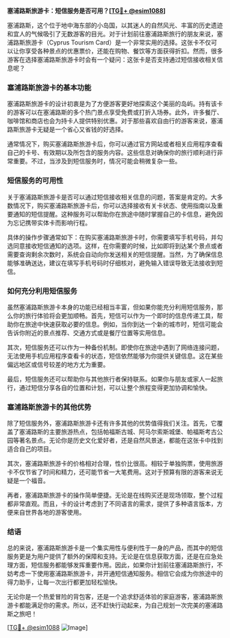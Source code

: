 **塞浦路斯旅游卡：短信服务是否可用？[[TG💪+ @esim1088](https://t.me/s/esim1088)]**

塞浦路斯，这个位于地中海东部的小岛国，以其迷人的自然风光、丰富的历史遗迹和宜人的气候吸引了无数游客的目光。对于计划前往塞浦路斯旅行的朋友来说，塞浦路斯旅游卡（Cyprus Tourism Card）是一个非常实用的选择。这张卡不仅可以让你享受各种景点的优惠票价，还能在购物、餐饮等方面获得折扣。然而，很多游客在选择塞浦路斯旅游卡时会有一个疑问：这张卡是否支持通过短信接收相关信息呢？

### 塞浦路斯旅游卡的基本功能

塞浦路斯旅游卡的设计初衷是为了方便游客更好地探索这个美丽的岛屿。持有该卡的游客可以在塞浦路斯的多个热门景点享受免费或打折入场券。此外，许多餐厅、咖啡馆和商店也会为持卡人提供特别优惠。对于那些喜欢自由行的游客来说，塞浦路斯旅游卡无疑是一个省心又省钱的好选择。

通常情况下，购买塞浦路斯旅游卡后，你可以通过官方网站或者相关应用程序查看自己的卡号、有效期以及所包含的服务内容。这些信息对确保你的旅行顺利进行非常重要。不过，当涉及到短信服务时，情况可能会稍微复杂一些。

### 短信服务的可用性

关于塞浦路斯旅游卡是否可以通过短信接收相关信息的问题，答案是肯定的。大多数情况下，购买塞浦路斯旅游卡后，你可以选择接收有关卡状态、使用指南以及重要通知的短信提醒。这种服务可以帮助你在旅途中随时掌握自己的卡信息，避免因为忘记携带实体卡而影响行程。

具体的操作步骤通常如下：在购买塞浦路斯旅游卡时，你需要填写手机号码，并勾选同意接收短信通知的选项。这样，在你需要的时候，比如即将到达某个景点或者需要查询剩余次数时，系统会自动向你发送相关的短信提醒。当然，为了确保信息能够准确送达，建议在填写手机号码时仔细核对，避免输入错误导致无法接收到短信。

### 如何充分利用短信服务

虽然塞浦路斯旅游卡本身的功能已经相当丰富，但如果你能充分利用短信服务，那么你的旅行体验将会更加顺畅。首先，短信可以作为一个即时的信息传递工具，帮助你在旅途中快速获取必要的信息。例如，当你到达一个新的城市时，短信可能会告诉你附近的景点推荐、交通方式或是餐厅位置等实用信息。

其次，短信服务还可以作为一种备份机制。即使你在旅途中遇到了网络连接问题，无法使用手机应用程序查看卡的状态，短信依然能够为你提供关键信息。这在某些偏远地区或信号较差的地方尤为重要。

最后，短信服务还可以帮助你与其他旅行者保持联系。如果你与朋友或家人一起旅行，通过短信分享各自的位置和计划，可以让整个旅程变得更加协调和愉快。

### 塞浦路斯旅游卡的其他优势

除了短信服务外，塞浦路斯旅游卡还有许多其他的优势值得我们关注。首先，它覆盖了塞浦路斯的主要旅游热点，包括帕福斯古城、阿马尔索斯城堡、帕福斯考古公园等著名景点。无论你是历史文化爱好者，还是自然风景迷，都能在这张卡中找到适合自己的项目。

其次，塞浦路斯旅游卡的价格相对合理，性价比很高。相较于单独购票，使用旅游卡不仅节省了时间和精力，还可能节省一大笔费用。这对于预算有限的游客来说无疑是一个福音。

再者，塞浦路斯旅游卡的操作简单便捷。无论是在线购买还是现场领取，整个过程都非常直观。而且，卡的设计考虑到了不同语言的需求，提供了多种语言版本，方便来自世界各地的游客使用。

### 结语

总的来说，塞浦路斯旅游卡是一个集实用性与便利性于一身的产品，而其中的短信服务更是为用户提供了额外的保障和支持。无论是在信息获取方面，还是在应急处理方面，短信服务都能够发挥重要作用。因此，如果你计划前往塞浦路斯旅行，不妨考虑一下使用塞浦路斯旅游卡，并开通短信通知服务。相信它会成为你旅途中的得力助手，让每一次出行都更加轻松愉快。

无论你是一个热爱冒险的背包客，还是一个追求舒适体验的家庭游客，塞浦路斯旅游卡都能满足你的需求。所以，还不赶快行动起来，为自己规划一次完美的塞浦路斯之旅吧！

[[TG💪+ @esim1088](https://t.me/s/esim1088) ![Image](https://i.postimg.cc/4NQfJmqS/Snipaste-2025-05-13-00-14-12.png)]